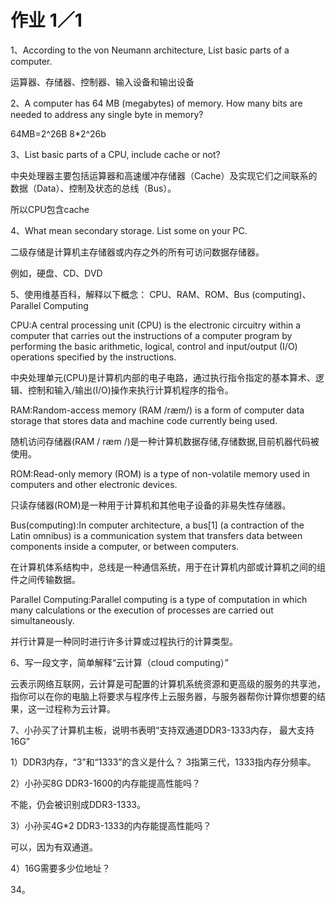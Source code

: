 # 作业 1／1

1、According to the von Neumann architecture, List basic parts of a computer. 

运算器、存储器、控制器、输入设备和输出设备

2、A computer has 64 MB (megabytes) of memory. How many bits are needed to address any single byte in memory? 

64MB=2^26B
8*2^26b

3、List basic parts of a CPU, include cache or not?

中央处理器主要包括运算器和高速缓冲存储器（Cache）及实现它们之间联系的数据（Data）、控制及状态的总线（Bus）。

所以CPU包含cache

4、What mean secondary storage. List some on your PC. 

二级存储是计算机主存储器或内存之外的所有可访问数据存储器。

例如，硬盘、CD、DVD

5、使用维基百科，解释以下概念： CPU、RAM、ROM、Bus (computing)、Parallel Computing 

CPU:A central processing unit (CPU) is the electronic circuitry within a computer that carries out the instructions of a computer program by performing the basic arithmetic, logical, control and input/output (I/O) operations specified by the instructions. 

中央处理单元(CPU)是计算机内部的电子电路，通过执行指令指定的基本算术、逻辑、控制和输入/输出(I/O)操作来执行计算机程序的指令。

RAM:Random-access memory (RAM /ræm/) is a form of computer data storage that stores data and machine code currently being used. 

随机访问存储器(RAM / ræm /)是一种计算机数据存储,存储数据,目前机器代码被使用。

ROM:Read-only memory (ROM) is a type of non-volatile memory used in computers and other electronic devices. 

只读存储器(ROM)是一种用于计算机和其他电子设备的非易失性存储器。

Bus(computing):In computer architecture, a bus[1] (a contraction of the Latin omnibus) is a communication system that transfers data between components inside a computer, or between computers. 

在计算机体系结构中，总线是一种通信系统，用于在计算机内部或计算机之间的组件之间传输数据。

Parallel Computing:Parallel computing is a type of computation in which many calculations or the execution of processes are carried out simultaneously.

并行计算是一种同时进行许多计算或过程执行的计算类型。

6、写一段文字，简单解释“云计算（cloud computing）”

云表示网络互联网，云计算是可配置的计算机系统资源和更高级的服务的共享池，指你可以在你的电脑上将要求与程序传上云服务器，与服务器帮你计算你想要的结果，这一过程称为云计算。

7、小孙买了计算机主板，说明书表明“支持双通道DDR3-1333内存， 最大支持16G”

 1）DDR3内存，“3”和“1333”的含义是什么？ 
 3指第三代，1333指内存分频率。

 2）小孙买8G DDR3-1600的内存能提高性能吗？

 不能，仍会被识别成DDR3-1333。

 3）小孙买4G*2 DDR3-1333的内存能提高性能吗？ 

 可以，因为有双通道。

 4）16G需要多少位地址？ 

34。




